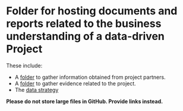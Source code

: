 # Folder for hosting documents and reports related to the business understanding of a data-driven Project

These include:

* A [folder](/docs/1.BusinessUnderstanding/PartnerRelatedDocuments/) to gather information obtained from project partners.
* A [folder](/docs/1.BusinessUnderstanding/BusinessNeedEvidence/) to gather evidence related to the project.
* The [data strategy](/docs/1.BusinessUnderstanding/DataStrategy.md) 


 **Please do not store large files in GitHub. Provide links instead.**